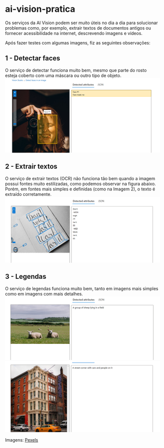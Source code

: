 # ai-vision-pratica

Os serviços da AI Vision podem ser muito úteis no dia a dia para solucionar problemas como, por exemplo, extrair textos de documentos antigos ou fornecer acessibilidade na internet, descrevendo imagens e vídeos.

Após fazer testes com algumas imagens, fiz as seguintes observações:

## 1 - Detectar faces
O serviço de detectar funciona muito bem, mesmo que parte do rosto esteja coberto com uma máscara ou outro tipo de objeto.
![Print 1](https://raw.githubusercontent.com/biancassantos/ai-vision-pratica/refs/heads/main/inputs/print-1.png)

## 2 - Extrair textos
O serviço de extrair textos (OCR) não funciona tão bem quando a imagem possui fontes muito estilizadas, como podemos observar na figura abaixo. Porém, em fontes mais simples e definidas (como na Imagem 2), o texto é extraído corretamente.
![Print 2](https://raw.githubusercontent.com/biancassantos/ai-vision-pratica/refs/heads/main/inputs/print-2.png)

## 3 - Legendas
O serviço de legendas funciona muito bem, tanto em imagens mais simples como em imagens com mais detalhes.
![Print 3](https://raw.githubusercontent.com/biancassantos/ai-vision-pratica/refs/heads/main/inputs/print-3.png)
![Print 4](https://raw.githubusercontent.com/biancassantos/ai-vision-pratica/refs/heads/main/inputs/print-4.png)


Imagens: [Pexels](https://www.pexels.com/pt-br/)
